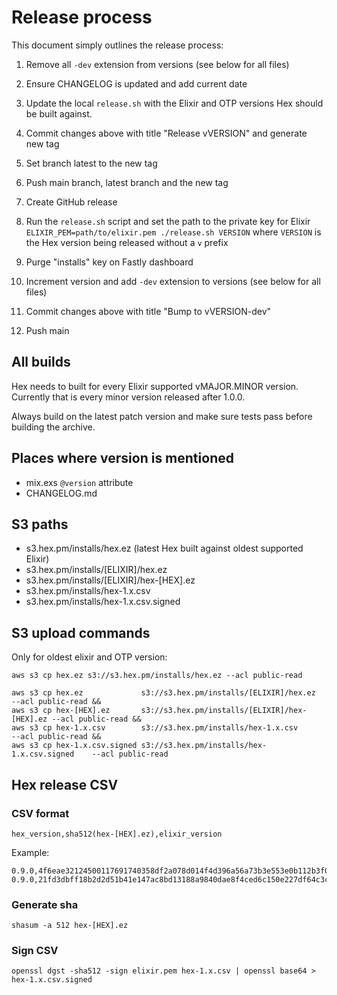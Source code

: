# Release process

This document simply outlines the release process:

1. Remove all `-dev` extension from versions (see below for all files)

2. Ensure CHANGELOG is updated and add current date

3. Update the local `release.sh` with the Elixir and OTP versions Hex should be built against.

4. Commit changes above with title "Release vVERSION" and generate new tag

5. Set branch latest to the new tag

6. Push main branch, latest branch and the new tag

7. Create GitHub release

8. Run the `release.sh` script and set the path to the private key for Elixir `ELIXIR_PEM=path/to/elixir.pem ./release.sh VERSION` where `VERSION` is the Hex version being released without a `v` prefix

9. Purge "installs" key on Fastly dashboard

10. Increment version and add `-dev` extension to versions (see below for all files)

11. Commit changes above with title "Bump to vVERSION-dev"

12. Push main

## All builds

Hex needs to built for every Elixir supported vMAJOR.MINOR version. Currently that is every minor version released after 1.0.0.

Always build on the latest patch version and make sure tests pass before building the archive.

## Places where version is mentioned

* mix.exs `@version` attribute
* CHANGELOG.md

## S3 paths

* s3.hex.pm/installs/hex.ez (latest Hex built against oldest supported Elixir)
* s3.hex.pm/installs/[ELIXIR]/hex.ez
* s3.hex.pm/installs/[ELIXIR]/hex-[HEX].ez
* s3.hex.pm/installs/hex-1.x.csv
* s3.hex.pm/installs/hex-1.x.csv.signed

## S3 upload commands

Only for oldest elixir and OTP version:

```
aws s3 cp hex.ez s3://s3.hex.pm/installs/hex.ez --acl public-read
```

```
aws s3 cp hex.ez             s3://s3.hex.pm/installs/[ELIXIR]/hex.ez       --acl public-read &&
aws s3 cp hex-[HEX].ez       s3://s3.hex.pm/installs/[ELIXIR]/hex-[HEX].ez --acl public-read &&
aws s3 cp hex-1.x.csv        s3://s3.hex.pm/installs/hex-1.x.csv           --acl public-read &&
aws s3 cp hex-1.x.csv.signed s3://s3.hex.pm/installs/hex-1.x.csv.signed    --acl public-read
```

## Hex release CSV

### CSV format

```
hex_version,sha512(hex-[HEX].ez),elixir_version
```

Example:

```
0.9.0,4f6eae32124500117691740358df2a078d014f4d396a56a73b3e553e0b112b3f0ac9e0f7e0763feb85c889bac20571c6e028e5f4c252ac158cbb3c586efe992f,1.0.0
0.9.0,21fd3dbff18b2d2d51b41e147ac8bd13188a9840dae8f4ced6c150e227df64c3c6c5a472c3fd74e170f14fcf7cbeb7d85e12a520438bf0731c1ac55d2f6a4a8a,1.1.0
```

### Generate sha

```
shasum -a 512 hex-[HEX].ez
```

### Sign CSV

```
openssl dgst -sha512 -sign elixir.pem hex-1.x.csv | openssl base64 > hex-1.x.csv.signed
```
